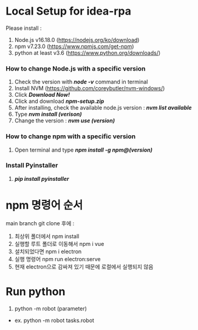 # Local Setup for idea-rpa 
Please install :
1. Node.js v16.18.0 (https://nodejs.org/ko/download)
2. npm v7.23.0 (https://www.npmjs.com/get-npm)
3. python at least v3.6 (https://www.python.org/downloads/)

### How to change Node.js with a specific version
1. Check the version with ***node -v*** command in terminal
2. Install NVM (https://github.com/coreybutler/nvm-windows/)
3. Click ***Download Now!***  
4. Click and download ***npm-setup.zip***
5. After installing, check the available node.js version : ***nvm list available*** 
6. Type ***nvm install (verison)***
7. Change the version : ***nvm use (version)***


### How to change npm with a specific version
1. Open terminal and type ***npm install -g npm@(version)***

### Install Pyinstaller
1. ***pip install pyinstaller*** 


# npm 명령어 순서
main branch git clone 후에 :
1. 최상위 폴더에서 npm install
2. 실행할 루트 폴더로 이동해서 npm i vue
3. 설치되었다면 npm i electron
4. 실행 명령어 npm run electron:serve
5. 현재 electron으로 감싸져 있기 때문에 로컬에서 실행되지 않음


# Run python 
1. python -m robot (parameter)
- ex. python -m robot tasks.robot
</br>
